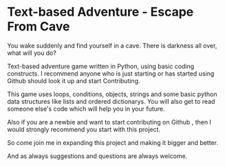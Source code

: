 # Text-based Adventure - Escape From Cave

You wake suddenly and find yourself in a cave.
There is darkness all over, what will you do?

Text-based adventure game written in Python, using basic coding constructs.
I recommend anyone who is just starting or has started using Github should look it up and start Contributing.

This game uses loops, conditions, objects, strings and some basic python data structures like lists and ordered dictionarys.
You will also get to read someone else's code which will help you in your future.

Also if you are a newbie and want to start contributing on Github , then I would strongly recommend you start with this project.

So come join me in expanding this project and making it bigger and better.

And as always suggestions and questions are always welcome. 
